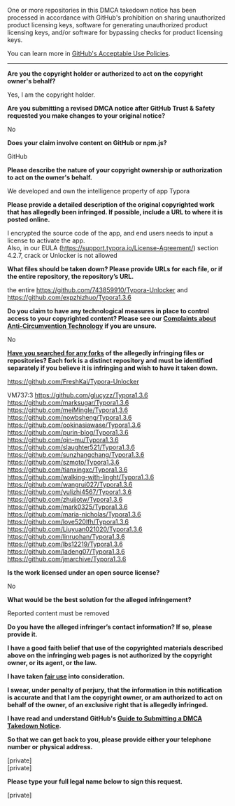 One or more repositories in this DMCA takedown notice has been processed in accordance with GitHub's prohibition on sharing unauthorized product licensing keys, software for generating unauthorized product licensing keys, and/or software for bypassing checks for product licensing keys.

You can learn more in [GitHub's Acceptable Use Policies](https://docs.github.com/en/github/site-policy/github-acceptable-use-policies).

---

**Are you the copyright holder or authorized to act on the copyright owner's behalf?**

Yes, I am the copyright holder.

**Are you submitting a revised DMCA notice after GitHub Trust & Safety requested you make changes to your original notice?**

No

**Does your claim involve content on GitHub or npm.js?**

GitHub

**Please describe the nature of your copyright ownership or authorization to act on the owner's behalf.**

We developed and own the intelligence property of app Typora

**Please provide a detailed description of the original copyrighted work that has allegedly been infringed. If possible, include a URL to where it is posted online.**

I encrypted the source code of the app, and end users needs to input a license to activate the app.  
Also, in our EULA (https://support.typora.io/License-Agreement/) section 4.2.7, crack or Unlocker is not allowed

**What files should be taken down? Please provide URLs for each file, or if the entire repository, the repository’s URL.**

the entire https://github.com/743859910/Typora-Unlocker and https://github.com/expzhizhuo/Typora1.3.6

**Do you claim to have any technological measures in place to control access to your copyrighted content? Please see our <a href="https://docs.github.com/articles/guide-to-submitting-a-dmca-takedown-notice#complaints-about-anti-circumvention-technology">Complaints about Anti-Circumvention Technology</a> if you are unsure.**

No

**<a href="https://docs.github.com/articles/dmca-takedown-policy#b-what-about-forks-or-whats-a-fork">Have you searched for any forks</a> of the allegedly infringing files or repositories? Each fork is a distinct repository and must be identified separately if you believe it is infringing and wish to have it taken down.**

https://github.com/FreshKai/Typora-Unlocker

VM737:3 https://github.com/glucyzz/Typora1.3.6  
https://github.com/marksugar/Typora1.3.6  
https://github.com/meiMingle/Typora1.3.6  
https://github.com/nowbsheng/Typora1.3.6  
https://github.com/ookinasiawase/Typora1.3.6  
https://github.com/purin-blog/Typora1.3.6  
https://github.com/qin-mu/Typora1.3.6  
https://github.com/slaughter521/Typora1.3.6  
https://github.com/sunzhangchang/Typora1.3.6  
https://github.com/szmoto/Typora1.3.6  
https://github.com/tianxingxc/Typora1.3.6  
https://github.com/walking-with-linght/Typora1.3.6  
https://github.com/wangrui027/Typora1.3.6  
https://github.com/yulizhi4567/Typora1.3.6  
https://github.com/zhujjotw/Typora1.3.6  
https://github.com/mark0325/Typora1.3.6  
https://github.com/maria-nicholas/Typora1.3.6  
https://github.com/love520lfh/Typora1.3.6  
https://github.com/Liuyuan021020/Typora1.3.6  
https://github.com/linruohan/Typora1.3.6  
https://github.com/lbs12219/Typora1.3.6  
https://github.com/ladeng07/Typora1.3.6  
https://github.com/jmarchive/Typora1.3.6  

**Is the work licensed under an open source license?**

No

**What would be the best solution for the alleged infringement?**

Reported content must be removed

**Do you have the alleged infringer’s contact information? If so, please provide it.**

**I have a good faith belief that use of the copyrighted materials described above on the infringing web pages is not authorized by the copyright owner, or its agent, or the law.**

**I have taken <a href="https://www.lumendatabase.org/topics/22">fair use</a> into consideration.**

**I swear, under penalty of perjury, that the information in this notification is accurate and that I am the copyright owner, or am authorized to act on behalf of the owner, of an exclusive right that is allegedly infringed.**

**I have read and understand GitHub's <a href="https://docs.github.com/articles/guide-to-submitting-a-dmca-takedown-notice/">Guide to Submitting a DMCA Takedown Notice</a>.**

**So that we can get back to you, please provide either your telephone number or physical address.**

[private]  
[private]  

**Please type your full legal name below to sign this request.**

[private]  
